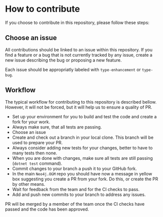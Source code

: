 # How to contribute

If you choose to contribute in this repository, please follow these steps:

## Choose an issue

All contributions should be linked to an issue within this repository. If you find a feature or a bug that is not currently tracked
by any issue, create a new issue describing the bug or proposing a new feature.

Each issue should be appropriatly labeled with `type-enhancement` or `type-bug`.

## Workflow

The typical workflow for contributing to this repository is described bellow. However, it will not be forced, but it will help us to
ensure a quality of PR.

- Set up your environment for you to build and test the code and create a fork for your work.
- Always make sure, that all tests are passing.
- Choose an issue
- Create and check out a branch in your local clone. This branch will be used to prepare your PR.
- Always consider adding new tests for your changes, better to have to many tests then none.
- When you are done with changes, make sure all tests are still passing (`dotnet test` command).
- Commit changes to your branch a push it to your GitHub fork.
- In the main `Neo4j.OGM` repo you should have now a message in yellow box suggesting you create a PR from your fork. Do this, or create the PR by other means.
- Wait for feedback from the team and for the CI checks to pass.
- Add and push new commits to your branch to address any issues.

PR will be merged by a member of the team once the CI checks have passed and the code has been approved.
